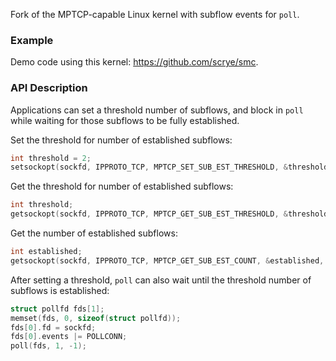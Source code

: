Fork of the MPTCP-capable Linux kernel with subflow events for `poll`.

### Example
Demo code using this kernel: https://github.com/scrye/smc.

### API Description

Applications can set a threshold number of subflows, and block in `poll` while waiting for those subflows to be fully established.

Set the threshold for number of established subflows:
```c
int threshold = 2;
setsockopt(sockfd, IPPROTO_TCP, MPTCP_SET_SUB_EST_THRESHOLD, &threshold, size);
```

Get the threshold for number of established subflows:
```c
int threshold;
getsockopt(sockfd, IPPROTO_TCP, MPTCP_GET_SUB_EST_THRESHOLD, &threshold, &size);
```

Get the number of established subflows:
```c
int established;
getsockopt(sockfd, IPPROTO_TCP, MPTCP_GET_SUB_EST_COUNT, &established, &size);
```

After setting a threshold, `poll` can also wait until the threshold number of subflows is established:

```c
struct pollfd fds[1];
memset(fds, 0, sizeof(struct pollfd));
fds[0].fd = sockfd;
fds[0].events |= POLLCONN;
poll(fds, 1, -1);
```
